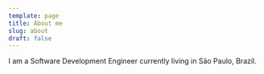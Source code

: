 ```yaml
---
template: page
title: About me
slug: about
draft: false
---
```


I am a Software Development Engineer currently living in São Paulo, Brazil. 
